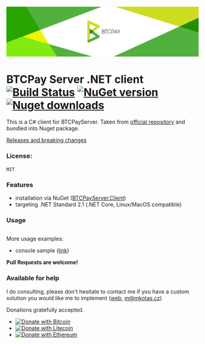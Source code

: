 ![Logo](btcpayserver-logo.png)
# BTCPay Server .NET client [![Build Status](https://travis-ci.com/Marfusios/btcpayserver-client.svg?branch=master)](https://travis-ci.com/Marfusios/btcpayserver-client) [![NuGet version](https://badge.fury.io/nu/BTCPayServer.Client.svg)](https://www.nuget.org/packages/BTCPayServer.Client) [![Nuget downloads](https://img.shields.io/nuget/dt/BTCPayServer.Client)](https://www.nuget.org/packages/BTCPayServer.Client)

This is a C# client for BTCPayServer. Taken from [official repository](https://github.com/btcpayserver/btcpayserver/tree/master/BTCPayServer.Client) and bundled into Nuget package.

[Releases and breaking changes](https://github.com/Marfusios/btcpayserver-client/releases)

### License: 
    MIT

### Features

* installation via NuGet ([BTCPayServer.Client](https://www.nuget.org/packages/BTCPayServer.Client))
* targeting .NET Standard 2.1 (.NET Core, Linux/MacOS compatible)

### Usage

```csharp

```

More usage examples:
* console sample ([link](test_integration/BTCPayServer.Client.Sample/Program.cs))


**Pull Requests are welcome!**


### Available for help
I do consulting, please don't hesitate to contact me if you have a custom solution you would like me to implement ([web](http://mkotas.cz/), 
<m@mkotas.cz>)

Donations gratefully accepted.
* [![Donate with Bitcoin](https://en.cryptobadges.io/badge/small/1HfxKZhvm68qK3gE8bJAdDBWkcZ2AFs9pw)](https://en.cryptobadges.io/donate/1HfxKZhvm68qK3gE8bJAdDBWkcZ2AFs9pw)
* [![Donate with Litecoin](https://en.cryptobadges.io/badge/small/LftdENE8DTbLpV6RZLKLdzYzVU82E6dz4W)](https://en.cryptobadges.io/donate/LftdENE8DTbLpV6RZLKLdzYzVU82E6dz4W)
* [![Donate with Ethereum](https://en.cryptobadges.io/badge/small/0xb9637c56b307f24372cdcebd208c0679d4e48a47)](https://en.cryptobadges.io/donate/0xb9637c56b307f24372cdcebd208c0679d4e48a47)
